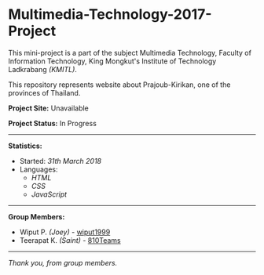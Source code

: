 # Multimedia-Technology-2017-Project
This mini-project is a part of the subject Multimedia Technology, Faculty of Information Technology, King Mongkut's Institute of Technology Ladkrabang <i>(KMITL)</i>.

This repository represents website about Prajoub-Kirikan, one of the provinces of Thailand.

<b>Project Site:</b> Unavailable

<b>Project Status:</b> In Progress

___________________

<b>Statistics:</b>
<ul>
  <li>Started: <i>31th March 2018</i></li>
  <li>
    Languages:
    <ul><i>
      <li>HTML</li>
      <li>CSS</li>
      <li>JavaScript</li>
    </i></ul>
  </li>
</ul>

___________________

<b>Group Members:</b>
  <ul>
    <li>Wiput P. <i>(Joey)</i> - <a href="https://github.com/wiput1999" target="_blank">wiput1999</a></li>
    <li>Teerapat K. <i>(Saint)</i> - <a href="https://github.com/810Teams" target="_blank">810Teams</a></li>
  </ul>

___________________

<i>Thank you, from group members.</i>
